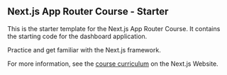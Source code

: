## Next.js App Router Course - Starter

This is the starter template for the Next.js App Router Course. It contains the starting code for the dashboard application.

Practice and get familiar with the Next.js framework.

For more information, see the [course curriculum](https://nextjs.org/learn) on the Next.js Website.
